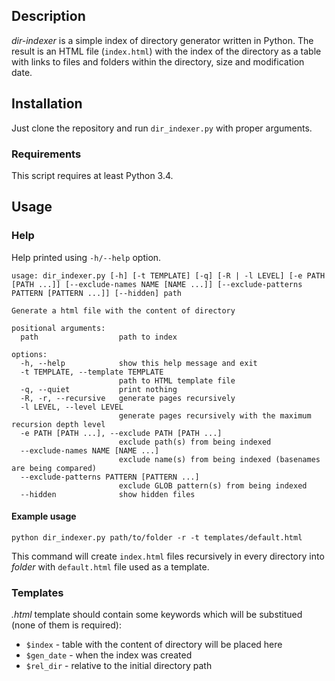 ## Description
*dir-indexer* is a simple index of directory generator written in
Python. The result is an HTML file (`index.html`) with the index of
the directory as a table with links to files and folders within the
directory, size and modification date.


## Installation
Just clone the repository and run `dir_indexer.py` with proper arguments.

### Requirements
This script requires at least Python 3.4.

## Usage
### Help
Help printed using `-h/--help` option.

    usage: dir_indexer.py [-h] [-t TEMPLATE] [-q] [-R | -l LEVEL] [-e PATH [PATH ...]] [--exclude-names NAME [NAME ...]] [--exclude-patterns PATTERN [PATTERN ...]] [--hidden] path

    Generate a html file with the content of directory

    positional arguments:
      path                  path to index

    options:
      -h, --help            show this help message and exit
      -t TEMPLATE, --template TEMPLATE
                            path to HTML template file
      -q, --quiet           print nothing
      -R, -r, --recursive   generate pages recursively
      -l LEVEL, --level LEVEL
                            generate pages recursively with the maximum recursion depth level
      -e PATH [PATH ...], --exclude PATH [PATH ...]
                            exclude path(s) from being indexed
      --exclude-names NAME [NAME ...]
                            exclude name(s) from being indexed (basenames are being compared)
      --exclude-patterns PATTERN [PATTERN ...]
                            exclude GLOB pattern(s) from being indexed
      --hidden              show hidden files

#### Example usage
    python dir_indexer.py path/to/folder -r -t templates/default.html
This command will create `index.html` files recursively in every
directory into *folder* with `default.html` file used as a template.

### Templates
*.html* template should contain some keywords which will be substitued
(none of them is required):
* `$index` - table with the content of directory will be placed here
* `$gen_date` - when the index was created
* `$rel_dir` - relative to the initial directory path
